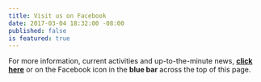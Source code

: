 ```yaml
---
title: Visit us on Facebook
date: 2017-03-04 18:32:00 -08:00
published: false
is featured: true
---
```


 
 
 
For more information, current activities and up-to-the-minute news, **[click here](https://www.facebook.com/groups/498900883613777/)** or on the Facebook icon in the **blue bar** across the top of this page.